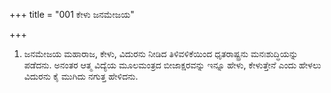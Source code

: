 +++
title = "001 ಕೇಳು ಜನಮೇಜಯ"

+++
1. ಜನಮೇಜಯ ಮಹಾರಾಜ, ಕೇಳು, ವಿದುರನು ನೀಡಿದ ತಿಳಿವಳಿಕೆಯಿಂದ ಧೃತರಾಷ್ಟ್ರನು ಮನಃಶುದ್ಧಿಯನ್ನು ಪಡೆದನು. ಅನಂತರ ಆತ್ಮ ವಿದ್ಯೆಯ ಮೂಲಮಂತ್ರದ ಬೀಜಾಕ್ಷರವನ್ನು ಇನ್ನೂ ಹೇಳು, ಕೇಳುತ್ತೇನೆ ಎಂದು ಹೇಳಲು ವಿದುರನು ಕೈ ಮುಗಿದು ನಗುತ್ತ ಹೇಳಿದನು.